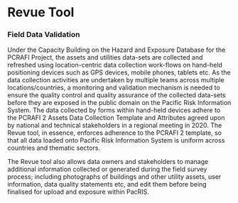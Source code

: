 # Revue Tool
### Field Data Validation

Under the Capacity Building on the Hazard and Exposure Database for the PCRAFI Project, the assets and utilities data-sets are collected and refreshed using location-centric data collection work-flows on hand-held positioning devices such as GPS devices, mobile phones, tablets etc. As the data collection activities are undertaken by multiple teams across multiple locations/countries, a monitoring and validation mechanism is needed to ensure the quality control and quality assurance of the collected data-sets before they are exposed in the public domain on the Pacific Risk Information System. The data collected by forms within hand-held devices adhere to the PCRAFI 2 Assets Data Collection Template and Attributes agreed upon by national and technical stakeholders in a regional meeting in 2020. The Revue tool, in essence, enforces adherence to the PCRAFI 2 template, so that all data loaded onto Pacific Risk Information System is uniform across countries and thematic sectors.


The Revue tool also allows data owners and stakeholders to manage additional information collected or generated during the field survey process; including photographs of buildings and other utility assets, user information, data quality statements etc, and edit them before being finalised for upload and exposure within PacRIS.


